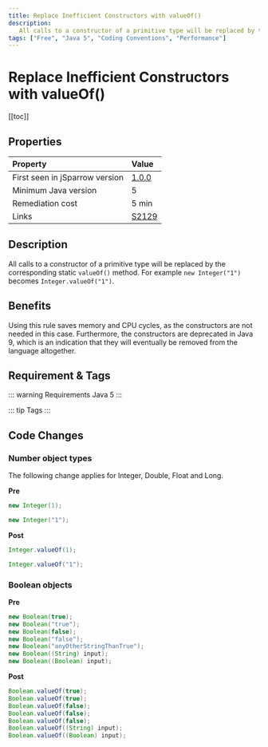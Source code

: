 ```yaml
---
title: Replace Inefficient Constructors with valueOf()
description:
   All calls to a constructor of a primitive type will be replaced by the corresponding static 'valueOf()' method. For example 'new Integer("1")' becomes 'Integer.valueOf("1")'.
tags: ["Free", "Java 5", "Coding Conventions", "Performance"]
---
```


# Replace Inefficient Constructors with valueOf()

[[toc]]

## Properties

| Property                        | Value |
|:------------------------------- |:----- |
| First seen in jSparrow version  | [1.0.0](/eclipse/release-notes.html#_1-0-0) |
| Minimum Java version            | 5     |
| Remediation cost                | 5 min |
| Links                           | [S2129](https://sonarcloud.io/organizations/default/rules#rule_key=squid%3AS2129) |

## Description

All calls to a constructor of a primitive type will be replaced by the corresponding static `valueOf()` method. For example `new Integer("1")` becomes `Integer.valueOf("1")`.

## Benefits

Using this rule saves memory and CPU cycles, as the constructors are not needed in this case. Furthermore, the constructors are deprecated in Java 9, which is an indication that they will eventually be removed from the language altogether.

## Requirement & Tags

::: warning Requirements
Java 5
:::

::: tip Tags
<TagLinks />
:::

## Code Changes

### Number object types

The following change applies for Integer, Double, Float and Long.

__Pre__

```java
new Integer(1);

new Integer("1");
```

__Post__

```java
Integer.valueOf(1);

Integer.valueOf("1");
```

### Boolean objects

__Pre__

```java
new Boolean(true);
new Boolean("true");
new Boolean(false);
new Boolean("false");
new Boolean("anyOtherStringThanTrue");
new Boolean((String) input);
new Boolean((Boolean) input);
```

__Post__

```java
Boolean.valueOf(true);
Boolean.valueOf(true);
Boolean.valueOf(false);
Boolean.valueOf(false);
Boolean.valueOf(false);
Boolean.valueOf((String) input);
Boolean.valueOf((Boolean) input);
```

<VersionNotice />

